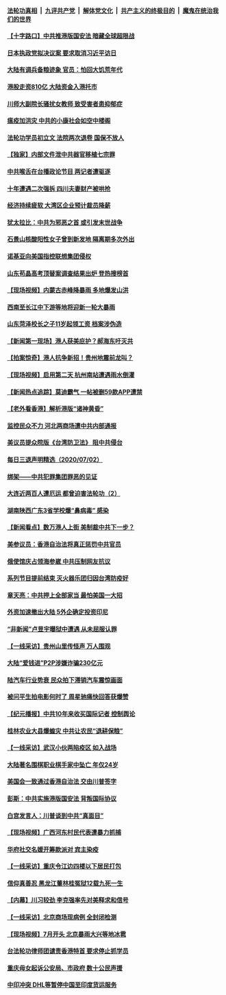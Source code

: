 ####  [法轮功真相](../../../../basic/blob/master/README.md?t=07040031) &nbsp;|&nbsp; [九评共产党](../../../../9ping.md/blob/master/README.md?t=07040031) &nbsp;|&nbsp; [解体党文化](../../../../jtdwh.md/blob/master/README.md?t=07040031)  &nbsp;|&nbsp; [共产主义的终极目的](../../../../gczydzjmd.md/blob/master/README.md?t=07040031) &nbsp;|&nbsp; [魔鬼在统治我们的世界](../../../../mgztzwmdsj.md/blob/master/README.md?t=07040031) 

#### [【十字路口】中共推港版国安法 暗藏全球超限战](../pages/nsc413/n12229018.md?t=07040031) 

#### [日本执政党拟决议案 要求取消习近平访日](../pages/nsc413/n12230749.md?t=07040031) 

#### [大陆有调兵备粮迹象 官员：怕回大饥荒年代](../pages/nsc413/n12230648.md?t=07040031) 


#### [港股走资810亿 大陆资金入港托市](../pages/nsc413/n12229538.md?t=07040031) 

#### [川师大副院长骚扰女教师 致受害者患抑郁症](../pages/nsc413/n12230271.md?t=07040031) 

#### [瘟疫加洪灾 中共的小康社会如空中楼阁](../pages/nsc413/n12228935.md?t=07040031) 

#### [法轮功学员初立文 法院两次退卷 国保不放人](../pages/nsc413/n12228049.md?t=07040031) 

#### [【独家】内部文件泄中共器官移植七宗罪](../pages/nsc413/n12190627.md?t=07040031) 

#### [中共喉舌在台播政论节目 两记者遭驱逐](../pages/nsc413/n12229817.md?t=07040031) 

#### [十年遭遇二次强拆 四川夫妻财产被哄抢](../pages/nsc413/n12230077.md?t=07040031) 

#### [经济持续疲软 大湾区企业预计裁员降薪](../pages/nsc413/n12229991.md?t=07040031) 

#### [犹太拉比：中共为邪恶之首 或引发末世战争](../pages/nsc413/n12229948.md?t=07040031) 

#### [石景山核酸阳性女子曾到新发地 隔离期多次外出](../pages/nsc413/n12229966.md?t=07040031) 

#### [诺基亚向美国指控联想集团侵权](../pages/nsc413/n12229788.md?t=07040031) 

#### [山东苟晶高考顶替案调查结果出炉 登热搜榜首](../pages/nsc413/n12229790.md?t=07040031) 

#### [【现场视频】内蒙古赤峰降暴雨 多地爆发山洪](../pages/nsc413/n12229656.md?t=07040031) 

#### [西南至长江中下游等地将迎新一轮大暴雨](../pages/nsc413/n12229550.md?t=07040031) 

#### [山东菏泽校长之子11岁起领工资 档案涉伪造](../pages/nsc413/n12229468.md?t=07040031) 

#### [【新闻第一现场】港人获美庇护？郝海东吁灭共](../pages/nsc413/n12229482.md?t=07040031) 

#### [【拍案惊奇】港人抗争新招！贵州地震前龙叫？](../pages/nsc413/n12229356.md?t=07040031) 

#### [【现场视频】启用第二天 杭州南站遭遇雨水倒灌](../pages/nsc413/n12229283.md?t=07040031) 

#### [【新闻热点追踪】莫迪霸气  一帖被删59款APP遭禁](../pages/nsc413/n12229447.md?t=07040031) 

#### [【老外看香港】解析港版“诸神黄昏”](../pages/nsc413/n12228990.md?t=07040031) 

#### [监控民众不力 河北两商场遭中共内部通报](../pages/nsc413/n12226681.md?t=07040031) 

#### [美议员提众院版《台湾防卫法》 阻中共侵台](../pages/nsc413/n12229072.md?t=07040031) 

#### [每日三退声明精选（2020/07/02）](../pages/nsc413/n12229156.md?t=07040031) 

#### [绑架——中共犯罪集团罪恶的见证](../pages/nsc413/n12227232.md?t=07040031) 

#### [大连近两百人遭厄运 都曾迫害法轮功（2）](../pages/nsc413/n12204461.md?t=07040031) 

#### [湖南陕西广东3省学校爆“鼻病毒” 感染](../pages/nsc413/n12229011.md?t=07040031) 

#### [【新闻看点】数万港人上街 美制裁中共下一步？](../pages/nsc413/n12227994.md?t=07040031) 

#### [美参议员：香港自治法将真正惩罚中共官员](../pages/nsc413/n12228696.md?t=07040031) 

#### [俄使馆庆占领海参崴 中共压制网友抗议](../pages/nsc413/n12227985.md?t=07040031) 

#### [系列节目提前结束 灭火器乐团归因台湾防疫好](../pages/nsc413/n12228456.md?t=07040031) 

#### [章天亮：中共押上全部家当 最怕美国一大招](../pages/nsc413/n12228731.md?t=07040031) 

#### [外资加速撤出大陆 5外企确定投资印尼](../pages/nsc413/n12228682.md?t=07040031) 

#### [“非新闻”卢昱宇曝狱中遭遇 从未屈服认罪](../pages/nsc413/n12227813.md?t=07040031) 

#### [【一线采访】贵州山里传怪声 万人围观](../pages/nsc413/n12228322.md?t=07040031) 

#### [大陆“爱钱进”P2P涉嫌诈骗230亿元](../pages/nsc413/n12226995.md?t=07040031) 

#### [陆汽车行业势衰 民众拍下滞销汽车震惊画面](../pages/nsc413/n12228304.md?t=07040031) 

#### [被问平生拍电影何时了 周星驰痛快回答获爆赞](../pages/nsc413/n12228161.md?t=07040031) 

#### [【纪元播报】中共10年来收买国际记者 控制舆论](../pages/nsc413/n12228144.md?t=07040031) 

#### [桂林农业大县爆蝗灾 中共让农民“退耕保粮”](../pages/nsc413/n12227908.md?t=07040031) 

#### [【一线采访】武汉小伙两陷疫区 如入战场](../pages/nsc413/n12228035.md?t=07040031) 

#### [大陆著名围棋职业棋手家中坠亡 年仅24岁](../pages/nsc413/n12228242.md?t=07040031) 

#### [美国会一致通过香港自治法 交由川普签字](../pages/nsc413/n12228230.md?t=07040031) 

#### [彭斯：中共实施港版国安法 背叛国际协议](../pages/nsc413/n12228135.md?t=07040031) 

#### [白宫发言人：川普谈到中共“真面目”](../pages/nsc413/n12227638.md?t=07040031) 

#### [【现场视频】广西河东村民代表遭暴力抓捕](../pages/nsc413/n12226998.md?t=07040031) 

#### [华府社交名媛开筹款派对 宾主染疫](../pages/nsc413/n12227449.md?t=07040031) 

#### [【一线采访】重庆令江边四楼以下居民打包](../pages/nsc413/n12227626.md?t=07040031) 

#### [信仰真善忍 黑龙江董林桂冤狱12载九死一生](../pages/nsc413/n12217508.md?t=07040031) 

#### [【内幕】川习较劲 李克强率先对美释求和信号](../pages/nsc413/n12225939.md?t=07040031) 

#### [【一线采访】北京商场现病例 全封闭检测](../pages/nsc413/n12226852.md?t=07040031) 

#### [【现场视频】7月开头 北京暴雨大兴等地冰雹](../pages/nsc413/n12227423.md?t=07040031) 

#### [台法轮功律师团谴责香港特首 要求停止抓学员](../pages/nsc413/n12226662.md?t=07040031) 

#### [重庆母女起诉公安局、市政府 数十公民声援](../pages/nsc413/n12227239.md?t=07040031) 

#### [中印冲突 DHL等暂停中国至印度货运服务](../pages/nsc413/n12227306.md?t=07040031) 


